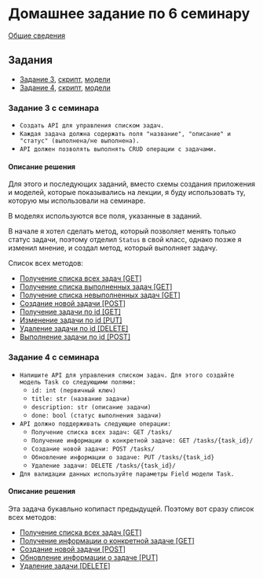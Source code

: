 # Домашнее задание по 6 семинару

[Общие сведения](../)

## Задания

- [Задание 3](#задание-3-с-семинара), [скрипт](./task_3.py), [модели](./models_3.py)
- [Задание 4](#задание-4-с-семинара), [скрипт](./task_4.py), [модели](./models_4.py)

### Задание 3 с семинара

- `Создать API для управления списком задач.`
- `Каждая задача должна содержать поля "название",
"описание" и "статус" (выполнена/не выполнена).`
- `API должен позволять выполнять CRUD операции с задачами.`

#### Описание решения

Для этого и последующих заданий, вместо схемы создания приложения и моделей, которые показывались на лекции, я буду использовать ту, которую мы использовали на семинаре.

В моделях используются все поля, указанные в заданий.

В начале я хотел сделать метод, который позволяет менять только статус задачи, поэтому отделил `Status` в свой класс, однако позже я изменил мнение, и создал метод, который выполняет задачу.

Список всех методов:

- [Получение списка всех задач \[GET\]](./task_3.py#L30-L34)
- [Получение списка выполненных задач \[GET\]](./task_3.py#L37-L41)
- [Получение списка невыполненных задач \[GET\]](./task_3.py#L44-L48)
- [Создание новой задачи \[POST\]](./task_3.py#L52-L57)
- [Получение задачи по id \[GET\]](./task_3.py#L60-L64)
- [Изменение задачи по id \[PUT\]](./task_3.py#L67-L74)
- [Удаление задачи по id \[DELETE\]](./task_3.py#L77-L86)
- [Выполнение задачи по id \[POST\]](./task_3.py#L90-L97)

### Задание 4 с семинара

- `Напишите API для управления списком задач. Для этого создайте модель Task со следующими полями:`
    - `id: int (первичный ключ)`
    - `title: str (название задачи)`
    - `description: str (описание задачи)`
    - `done: bool (статус выполнения задачи)`
- `API должно поддерживать следующие операции:`
    - `Получение списка всех задач: GET /tasks/`
    - `Получение информации о конкретной задаче: GET /tasks/{task_id}/`
    - `Создание новой задачи: POST /tasks/`
    - `Обновление информации о задаче: PUT /tasks/{task_id}`
    - `Удаление задачи: DELETE /tasks/{task_id}/`
- `Для валидации данных используйте параметры Field модели Task.`

#### Описание решения

Эта задача букавльно копипаст предыдущей. Поэтому вот сразу список всех методов:

- [Получение списка всех задач \[GET\]](./task_3.py#L30-L34)
- [Получение информации о конкретной задаче \[GET\]](./task_3.py#L38-L42)
- [Создание новой задачи \[POST\]](./task_3.py#L45-L50)
- [Обновление информации о задаче \[PUT\]](./task_3.py#L53-L60)
- [Удаление задачи \[DELETE\]](./task_3.py#L63-L72)
